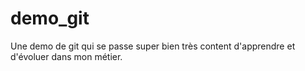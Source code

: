 # demo_git
Une demo de git qui se passe super bien
très content d'apprendre et d'évoluer dans mon métier.
